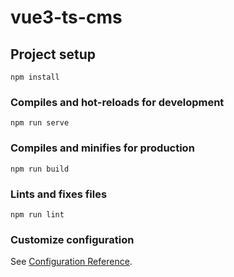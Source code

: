 <!--
 * @Description:
 * @Author: Jamboy
 * @Date: 2021-12-03 18:00:05
 * @LastEditTime: 2022-01-13 18:36:50
-->

# vue3-ts-cms

## Project setup

```
npm install
```

### Compiles and hot-reloads for development

```
npm run serve
```

### Compiles and minifies for production

```
npm run build
```

### Lints and fixes files

```
npm run lint
```

### Customize configuration

See [Configuration Reference](https://cli.vuejs.org/config/).
